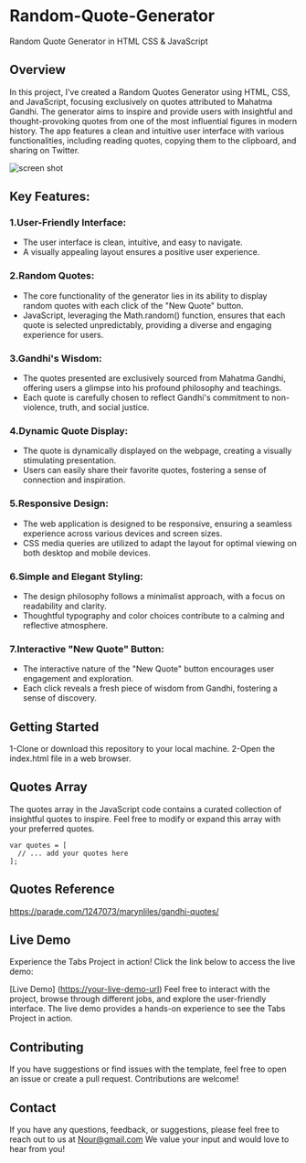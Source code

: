 # Random-Quote-Generator
Random Quote Generator in HTML CSS &amp; JavaScript

## Overview
In this project, I've created a Random Quotes Generator using HTML, CSS, and JavaScript, focusing exclusively on quotes attributed to Mahatma Gandhi. The generator aims to inspire and provide users with insightful and thought-provoking quotes from one of the most influential figures in modern history.
The app features a clean and intuitive user interface with various functionalities, including reading quotes, copying them to the clipboard, and sharing on Twitter.


![screen shot](https://github.com/NoorseenQandil/Random-Quote-Generator/assets/70522199/b6b23afb-1f35-44df-a52e-b5e4443737f2)

## Key Features:

### 1.User-Friendly Interface:

* The user interface is clean, intuitive, and easy to navigate.
* A visually appealing layout ensures a positive user experience.

### 2.Random Quotes:

* The core functionality of the generator lies in its ability to display random quotes with each click of the "New Quote" button.
* JavaScript, leveraging the Math.random() function, ensures that each quote is selected unpredictably, providing a diverse and engaging experience for users.

### 3.Gandhi's Wisdom:

* The quotes presented are exclusively sourced from Mahatma Gandhi, offering users a glimpse into his profound philosophy and teachings.
* Each quote is carefully chosen to reflect Gandhi's commitment to non-violence, truth, and social justice.

### 4.Dynamic Quote Display:

* The quote is dynamically displayed on the webpage, creating a visually stimulating presentation.
* Users can easily share their favorite quotes, fostering a sense of connection and inspiration.

### 5.Responsive Design:

* The web application is designed to be responsive, ensuring a seamless experience across various devices and screen sizes.
* CSS media queries are utilized to adapt the layout for optimal viewing on both desktop and mobile devices.

### 6.Simple and Elegant Styling:

* The design philosophy follows a minimalist approach, with a focus on readability and clarity.
* Thoughtful typography and color choices contribute to a calming and reflective atmosphere.

### 7.Interactive "New Quote" Button:

* The interactive nature of the "New Quote" button encourages user engagement and exploration.
* Each click reveals a fresh piece of wisdom from Gandhi, fostering a sense of discovery.


## Getting Started
1-Clone or download this repository to your local machine.
2-Open the index.html file in a web browser.

## Quotes Array
The quotes array in the JavaScript code contains a curated collection of insightful quotes to inspire. Feel free to modify or expand this array with your preferred quotes.

```
var quotes = [
  // ... add your quotes here
];
```

## Quotes Reference
https://parade.com/1247073/marynliles/gandhi-quotes/

## Live Demo
Experience the Tabs Project in action! Click the link below to access the live demo:

[Live Demo] ([https://your-live-demo-url](https://noorseenqandil.github.io/Random-Quote-Generator/))
Feel free to interact with the project, browse through different jobs, and explore the user-friendly interface. The live demo provides a hands-on experience to see the Tabs Project in action.

## Contributing
If you have suggestions or find issues with the template, feel free to open an issue or create a pull request. Contributions are welcome!

## Contact
If you have any questions, feedback, or suggestions, please feel free to reach out to us at Nour@gmail.com We value your input and would love to hear from you!
